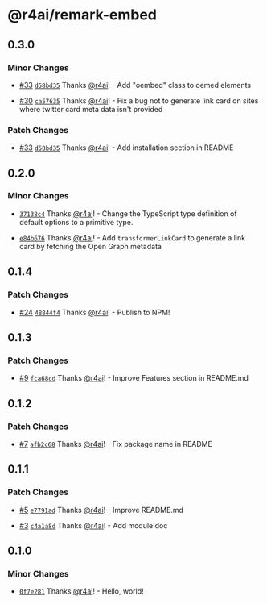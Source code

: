 # @r4ai/remark-embed

## 0.3.0

### Minor Changes

- [#33](https://github.com/r4ai/remark-embed/pull/33) [`d58bd35`](https://github.com/r4ai/remark-embed/commit/d58bd35305024e8ce45559947708018502658f2f) Thanks [@r4ai](https://github.com/r4ai)! - Add "oembed" class to oemed elements

- [#30](https://github.com/r4ai/remark-embed/pull/30) [`ca57635`](https://github.com/r4ai/remark-embed/commit/ca576357accc5dc394fd1d07667247944900ef79) Thanks [@r4ai](https://github.com/r4ai)! - Fix a bug not to generate link card on sites where twitter card meta data isn't provided

### Patch Changes

- [#33](https://github.com/r4ai/remark-embed/pull/33) [`d58bd35`](https://github.com/r4ai/remark-embed/commit/d58bd35305024e8ce45559947708018502658f2f) Thanks [@r4ai](https://github.com/r4ai)! - Add installation section in README

## 0.2.0

### Minor Changes

- [`37138c4`](https://github.com/r4ai/remark-embed/commit/37138c4f3182822520c92922654bce5c33240b60) Thanks [@r4ai](https://github.com/r4ai)! - Change the TypeScript type definition of default options to a primitive type.

- [`e84b676`](https://github.com/r4ai/remark-embed/commit/e84b676485b6cb1dde9635dc2be4ef3182a5b732) Thanks [@r4ai](https://github.com/r4ai)! - Add `transformerLinkCard` to generate a link card by fetching the Open Graph metadata

## 0.1.4

### Patch Changes

- [#24](https://github.com/r4ai/remark-embed/pull/24) [`48844f4`](https://github.com/r4ai/remark-embed/commit/48844f4247ccaf921dd9c680c3d06bf01880660c) Thanks [@r4ai](https://github.com/r4ai)! - Publish to NPM!

## 0.1.3

### Patch Changes

- [#9](https://github.com/r4ai/remark-embed/pull/9) [`fca68cd`](https://github.com/r4ai/remark-embed/commit/fca68cd7abf866a46a978539686122490823f641) Thanks [@r4ai](https://github.com/r4ai)! - Improve Features section in README.md

## 0.1.2

### Patch Changes

- [#7](https://github.com/r4ai/remark-embed/pull/7) [`afb2c68`](https://github.com/r4ai/remark-embed/commit/afb2c688dbdd9290835626020227b5e2af6219b3) Thanks [@r4ai](https://github.com/r4ai)! - Fix package name in README

## 0.1.1

### Patch Changes

- [#5](https://github.com/r4ai/remark-embed/pull/5) [`e7791ad`](https://github.com/r4ai/remark-embed/commit/e7791add6216688ac191cc39b7b3535c2c4daf79) Thanks [@r4ai](https://github.com/r4ai)! - Improve README.md

- [#3](https://github.com/r4ai/remark-embed/pull/3) [`c4a1a8d`](https://github.com/r4ai/remark-embed/commit/c4a1a8da178ed7a6124b9a98581ca74b5c243aea) Thanks [@r4ai](https://github.com/r4ai)! - Add module doc

## 0.1.0

### Minor Changes

- [`0f7e281`](https://github.com/r4ai/remark-embed/commit/0f7e28159071fdab3f083a3bba5cc472a97731aa) Thanks [@r4ai](https://github.com/r4ai)! - Hello, world!
